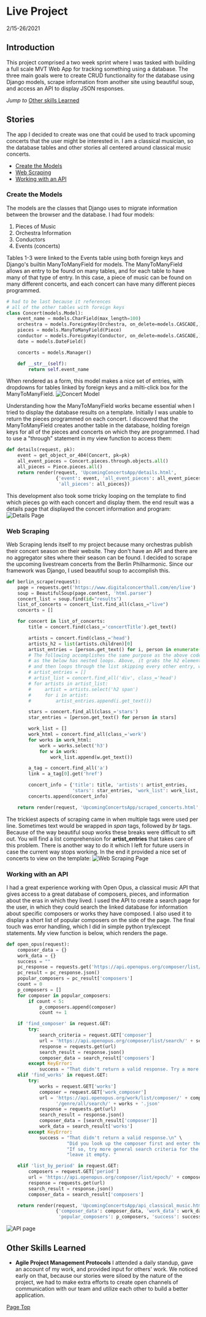 # Live Project 
2/15-26/2021
## Introduction
This project comprised a two week sprint where I was tasked with building a full scale MVT Web App for tracking something using a database. The three main goals were to create CRUD functionality for the database using Django models, scrape information from another site using beautiful soup, and access an API to display JSON responses.

*Jump to* [Other skills Learned](#other-skills-learned)
## Stories
The app I decided to create was one that could be used to track upcoming concerts that the user might be interested in. I am a classical musician, so the database tables and other stories all centered around classical music concerts. 
* [Create the Models](#create-the-models)
* [Web Scraping](#Web-Scraping)
* [Working with an API](#working-with-an-api)
### Create the Models
The models are the classes that Django uses to migrate information between the browser and the database. I had four models: 
1. Pieces of Music
2. Orchestra Information
3. Conductors
4. Events (concerts)

Tables 1-3 were linked to the Events table using both foreign keys and Django's builtin ManyToManyField for models. The ManyToManyField allows an entry to be found on many tables, and for each table to have many of that type of entry. In this case, a piece of music can be found on many different concerts, and each concert can have many different pieces programmed. 
```python
# had to be last because it references 
# all of the other tables with foreign keys
class Concert(models.Model): 
    event_name = models.CharField(max_length=100)
    orchestra = models.ForeignKey(Orchestra, on_delete=models.CASCADE,)
    pieces = models.ManyToManyField(Piece)
    conductor = models.ForeignKey(Conductor, on_delete=models.CASCADE,)
    date = models.DateField()

    concerts = models.Manager()

    def __str__(self):
        return self.event_name
```
When rendered as a form, this model makes a nice set of entries, with dropdowns for tables linked by foreign keys and a milti-click box for the ManyToManyField. 
![Concert Model](/img/add_event_snip.jpg)

Understanding how the ManyToManyField works became essential when I tried to display the database results on a template. Initially I was unable to return the pieces programmed on each concert. I discoverd that the ManyToManyField creates another table in the database, holding foreign keys for all of the pieces and concerts on which they are programmed. I had to use a "through" statement in my view function to access them:
```python
def details(request, pk):
    event = get_object_or_404(Concert, pk=pk)
    all_event_pieces = Concert.pieces.through.objects.all()
    all_pieces = Piece.pieces.all()
    return render(request, 'UpcomingConcertsApp/details.html',
                  {'event': event, 'all_event_pieces': all_event_pieces,
                   'all_pieces': all_pieces})
```
This development also took some tricky looping on the template to find which pieces go with each concert and display them. the end result was a details page that displayed the concert information and program: 
![Details Page](/img/details.jpg)

### Web Scraping
Web Scraping lends itself to my project because many orchestras publish their concert season on their website. They don't have an API and there are no aggregator sites where their season can be found. I decided to scrape the upcoming livestream concerts from the Berlin Philharmonic. Since our framework was Django, I used beautiful soup to accomplish this. 
```python
def berlin_scrape(request):
    page = requests.get('https://www.digitalconcerthall.com/en/live')
    soup = BeautifulSoup(page.content, 'html.parser')
    concert_list = soup.find(id="results")
    list_of_concerts = concert_list.find_all(class_="live")
    concerts = []

    for concert in list_of_concerts:
        title = concert.find(class_='concertTitle').get_text()

        artists = concert.find(class_='head')
        artists_h2 = list(artists.children)[0]
        artist_entries = [person.get_text() for i, person in enumerate(artists_h2) if i % 2 == 0]
        # The following accomplishes the same purpose as the above code. Neither is perfect,
        # as the below has nested loops. Above, it grabs the h2 element below the class called "head"
        # and then loops through the list skipping every other entry, which happens to be a <br> tag.
        # artist_entries = []
        # artist_list = concert.find_all('div', class_='head')
        # for artists in artist_list:
        #     artist = artists.select('h2 span')
        #     for i in artist:
        #         artist_entries.append(i.get_text())

        stars = concert.find_all(class_='stars')
        star_entries = [person.get_text() for person in stars]

        work_list = []
        work_html = concert.find_all(class_='work')
        for works in work_html:
            work = works.select('h3')
            for w in work:
                work_list.append(w.get_text())

        a_tag = concert.find_all('a')
        link = a_tag[0].get('href')

        concert_info = {'title': title, 'artists': artist_entries,
                        'stars': star_entries, 'work_list': work_list, 'link': link}
        concerts.append(concert_info)

    return render(request, 'UpcomingConcertsApp/scraped_concerts.html', {'concerts': concerts})
```

The trickiest aspects of scraping came in when multiple tags were used per line. Sometimes text would be wrapped in *span* tags, followed by *br* tags. Because of the way beautiful soup works these breaks were difficult to sift out. You will find a list comprehension for **artist_entries** that takes care of this problem. There is another way to do it which I left for future users in case the current way stops working. In the end it provided a nice set of concerts to view on the template:
![Web Scraping Page](/img/scraped_concerts.jpg)

### Working with an API
I had a great experience working with Open Opus, a classical music API that gives access to a great database of composers, pieces, and information about the eras in which they lived. I used the API to create a search page for the user, in which they could search the linked database for information about specific composers or works they have composed. I also used it to display a short list of popular composers on the side of the page. The final touch was error handling, which I did in simple python try/except statements. My view function is below, which renders the page. 
```python
def open_opus(request):
    composer_data = {}
    work_data = {}
    success = ""
    pc_response = requests.get('https://api.openopus.org/composer/list/pop.json')
    pc_result = pc_response.json()
    popular_composers = pc_result['composers']
    count = 0
    p_composers = []
    for composer in popular_composers:
        if count < 5:
            p_composers.append(composer)
            count += 1

    if 'find_composer' in request.GET:
        try:
            search_criteria = request.GET['composer']
            url = 'https://api.openopus.org/composer/list/search/' + search_criteria + '.json'
            response = requests.get(url)
            search_result = response.json()
            composer_data = search_result['composers']
        except KeyError:
            success = "That didn't return a valid response. Try a more general search"
    elif 'find_works' in request.GET:
        try:
            works = request.GET['works']
            composer = request.GET['work_composer']
            url = 'https://api.openopus.org/work/list/composer/' + composer + \
                  '/genre/all/search/' + works + '.json'
            response = requests.get(url)
            search_result = response.json()
            composer_data = [search_result['composer']]
            work_data = search_result['works']
        except KeyError:
            success = "That didn't return a valid response.\n" \
                      "Did you look up the composer first and enter their id?\n" \
                      "If so, try more general search criteria for the works, or " \
                      "leave it empty. "

    elif 'list_by_period' in request.GET:
        composers = request.GET['period']
        url = 'https://api.openopus.org/composer/list/epoch/' + composers + '.json'
        response = requests.get(url)
        search_result = response.json()
        composer_data = search_result['composers']

    return render(request, 'UpcomingConcertsApp/api_classical_music.html',
                  {'composer_data': composer_data, 'work_data': work_data,
                   'popular_composers': p_composers, 'success': success})
```
![API page](/img/api_json.jpg)

## Other Skills Learned 
* **Agile Project Management Protocols** I attended a daily standup, gave an account of my work, and provided input for others' work. We noticed early on that, because our stories were siloed by the nature of the project, we had to make extra efforts to create open channels of communication with our team and utilize each other to build a better application. 

[Page Top](#live-project)